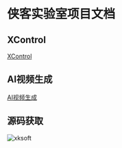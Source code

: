 # 侠客实验室项目文档

## XControl
[XControl](https://github.com/xksoft/xiake_lab_doc/blob/main/xcontrol.md)

## AI视频生成
[AI视频生成](https://github.com/xksoft/xiake_lab_doc/blob/main/videomaker.md)

## 源码获取
![xksoft](https://user-images.githubusercontent.com/24860541/212223887-c615f031-f8c7-4406-b089-db83e9bf4c72.jpg)

